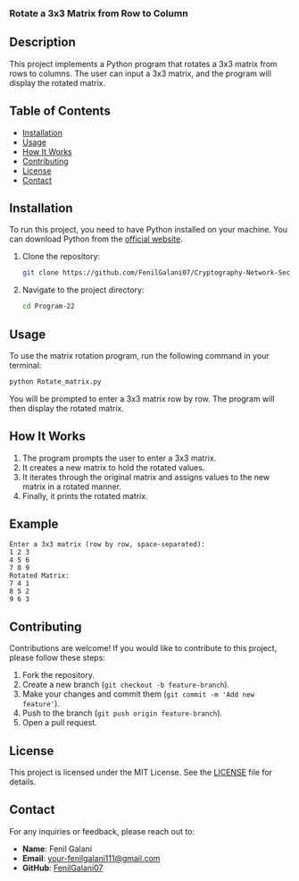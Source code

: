 ### Rotate a 3x3 Matrix from Row to Column

## Description

This project implements a Python program that rotates a 3x3 matrix from rows to columns. The user can input a 3x3 matrix, and the program will display the rotated matrix.

## Table of Contents

- [Installation](#installation)
- [Usage](#usage)
- [How It Works](#how-it-works)
- [Contributing](#contributing)
- [License](#license)
- [Contact](#contact)

## Installation

To run this project, you need to have Python installed on your machine. You can download Python from the [official website](https://www.python.org/downloads/).

1. Clone the repository:

   ```bash
   git clone https://github.com/FenilGalani07/Cryptography-Network-Security.git
   ```

2. Navigate to the project directory:

   ```bash
   cd Program-22
   ```

## Usage

To use the matrix rotation program, run the following command in your terminal:

```bash
python Rotate_matrix.py
```

You will be prompted to enter a 3x3 matrix row by row. The program will then display the rotated matrix.

## How It Works

1. The program prompts the user to enter a 3x3 matrix.
2. It creates a new matrix to hold the rotated values.
3. It iterates through the original matrix and assigns values to the new matrix in a rotated manner.
4. Finally, it prints the rotated matrix.

## Example

```
Enter a 3x3 matrix (row by row, space-separated):
1 2 3
4 5 6
7 8 9
Rotated Matrix:
7 4 1
8 5 2
9 6 3
```

## Contributing

Contributions are welcome! If you would like to contribute to this project, please follow these steps:

1. Fork the repository.
2. Create a new branch (`git checkout -b feature-branch`).
3. Make your changes and commit them (`git commit -m 'Add new feature'`).
4. Push to the branch (`git push origin feature-branch`).
5. Open a pull request.

## License

This project is licensed under the MIT License. See the [LICENSE](LICENSE) file for details.

## Contact

For any inquiries or feedback, please reach out to:

- **Name**: Fenil Galani
- **Email**: [your-fenilgalani111@gmail.com](mailto:your-fenilgalani111@gmail.com)
- **GitHub**: [FenilGalani07](https://github.com/FenilGalani07)

